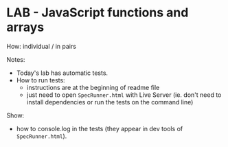
# LAB - JavaScript functions and arrays


How: individual / in pairs


Notes:
- Today's lab has automatic tests.
- How to run tests: 
  - instructions are at the beginning of readme file
  - just need to open `SpecRunner.html` with Live Server (ie. don't need to install dependencies or run the tests on the command line)


Show:
- how to console.log in the tests (they appear in dev tools of `SpecRunner.html`).






